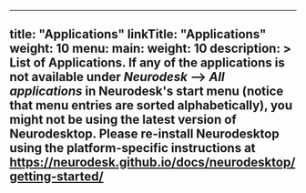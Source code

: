 
---
title: "Applications"
linkTitle: "Applications"
weight: 10
menu:
  main:
    weight: 10
description: >
  List of Applications. If any of the applications is not available under _Neurodesk_ --> _All applications_ in Neurodesk's start menu (notice that menu entries are sorted alphabetically), you might not be using the latest version of Neurodesktop. Please re-install Neurodesktop using the platform-specific instructions at https://neurodesk.github.io/docs/neurodesktop/getting-started/
---
